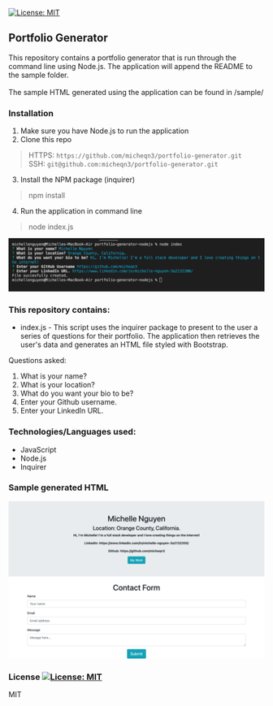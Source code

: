 [![License: MIT](https://img.shields.io/badge/License-MIT-yellow.svg)](https://opensource.org/licenses/MIT)
## Portfolio Generator 

This repository contains a portfolio generator that is run through the command line using Node.js. 
The application will append the README to the sample folder.<br> <br> The sample HTML generated using the application can be found in /sample/


### Installation 

1. Make sure you have Node.js to run the application
2. Clone this repo
> HTTPS: `https://github.com/micheqn3/portfolio-generator.git` <br>
> SSH: `git@github.com:micheqn3/portfolio-generator.git`
3. Install the NPM package (inquirer)
> npm install
4. Run the application in command line 
> node index.js
> 

![Command line](/Assets/command-line.png)

### This repository contains: 

  - index.js - This script uses the inquirer package to present to the user a series of questions for their portfolio. The 
  application then retrieves the user's data and generates an HTML file styled with Bootstrap.
  
  Questions asked:
  1. What is your name?
  2. What is your location?
  3. What do you want your bio to be?
  4. Enter your Github username.
  5. Enter your LinkedIn URL.

### Technologies/Languages used: 

  - JavaScript
  - Node.js
  - Inquirer

### Sample generated HTML

![Sample HTML](/Assets/sample-html.png)

### License [![License: MIT](https://img.shields.io/badge/License-MIT-yellow.svg)](https://opensource.org/licenses/MIT)

MIT 

